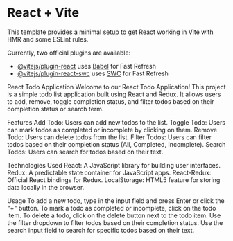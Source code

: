 # React + Vite

This template provides a minimal setup to get React working in Vite with HMR and some ESLint rules.

Currently, two official plugins are available:

- [@vitejs/plugin-react](https://github.com/vitejs/vite-plugin-react/blob/main/packages/plugin-react/README.md) uses [Babel](https://babeljs.io/) for Fast Refresh
- [@vitejs/plugin-react-swc](https://github.com/vitejs/vite-plugin-react-swc) uses [SWC](https://swc.rs/) for Fast Refresh
       




React Todo Application
Welcome to our React Todo Application! This project is a simple todo list application built using React and Redux. It allows users to add, remove, toggle completion status, and filter todos based on their completion status or search term.


Features
Add Todo: Users can add new todos to the list.
Toggle Todo: Users can mark todos as completed or incomplete by clicking on them.
Remove Todo: Users can delete todos from the list.
Filter Todos: Users can filter todos based on their completion status (All, Completed, Incomplete).
Search Todos: Users can search for todos based on their text.


Technologies Used
React: A JavaScript library for building user interfaces.
Redux: A predictable state container for JavaScript apps.
React-Redux: Official React bindings for Redux.
LocalStorage: HTML5 feature for storing data locally in the browser.


Usage
To add a new todo, type in the input field and press Enter or click the "+" button.
To mark a todo as completed or incomplete, click on the todo item.
To delete a todo, click on the delete button next to the todo item.
Use the filter dropdown to filter todos based on their completion status.
Use the search input field to search for specific todos based on their text.